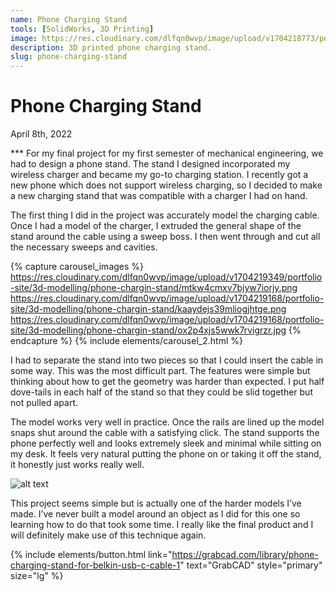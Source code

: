 ```yaml
---
name: Phone Charging Stand
tools: [SolidWorks, 3D Printing]
image: https://res.cloudinary.com/dlfqn0wvp/image/upload/v1704218773/portfolio-site/3d-modelling/phone-chargin-stand/yveuv0j4q5nxshop7kao.png
description: 3D printed phone charging stand.
slug: phone-charging-stand
---
```


# Phone Charging Stand
<p class="post-metadata text-muted">
  April 8th, 2022
</p>
***
For my final project for my first semester of mechanical engineering, we had to design a phone stand.  The stand I designed incorporated my wireless charger and became my go-to charging station. I recently got a new phone which does not support wireless charging, so I decided to make a new charging stand that was compatible with a charger I had on hand.

The first thing I did in the project was accurately model the charging cable. Once I had a model of the charger, I extruded the general shape of the stand around the cable using a sweep boss. I then went through and cut all the necessary sweeps and cavities.

{% capture carousel_images %}
https://res.cloudinary.com/dlfqn0wvp/image/upload/v1704219349/portfolio-site/3d-modelling/phone-chargin-stand/mtkw4cmxv7bjyw7iorjy.png
https://res.cloudinary.com/dlfqn0wvp/image/upload/v1704219168/portfolio-site/3d-modelling/phone-chargin-stand/kaaydejs39mliogjhtge.png
https://res.cloudinary.com/dlfqn0wvp/image/upload/v1704219168/portfolio-site/3d-modelling/phone-chargin-stand/ox2p4xjs5wwk7rvigrzr.jpg
{% endcapture %}
{% include elements/carousel_2.html %}

I had to separate the stand into two pieces so that I could insert the cable in some way. This was the most difficult part. The features were simple but thinking about how to get the geometry was harder than expected. I put half dove-tails in each half of the stand so that they could be slid together but not pulled apart. 

The model works very well in practice. Once the rails are lined up the model snaps shut around the cable with a satisfying click. The stand supports the phone perfectly well and looks extremely sleek and minimal while sitting on my desk. It feels very natural putting the phone on or taking it off the stand, it honestly just works really well.

![alt text](https://res.cloudinary.com/dlfqn0wvp/image/upload/v1704219051/portfolio-site/3d-modelling/phone-chargin-stand/bqhuszsfuh4nogsdhsxi.jpg "Charging stand separated")

This project seems simple but is actually one of the harder models I’ve made. I’ve never built a model around an object as I did for this one so learning how to do that took some time. I really like the final product and I will definitely make use of this technique again.

{% include elements/button.html link="https://grabcad.com/library/phone-charging-stand-for-belkin-usb-c-cable-1" text="GrabCAD" style="primary" size="lg" %}